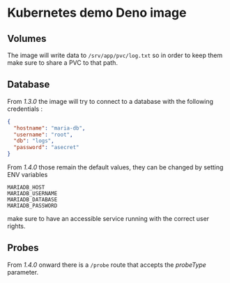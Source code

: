 # Kubernetes demo Deno image

## Volumes

The image will write data to `/srv/app/pvc/log.txt` so in order to keep them make sure to share a PVC to that path.

## Database

From *1.3.0* the image will try to connect to a database with the following credentials :

```json
{
  "hostname": "maria-db",
  "username": "root",
  "db": "logs",
  "password": "asecret"
}
```

From *1.4.0* those remain the default values, they can be changed by setting ENV variables

```shell
MARIADB_HOST
MARIADB_USERNAME
MARIADB_DATABASE
MARIADB_PASSWORD
```

make sure to have an accessible service running with the correct user rights.

## Probes

From *1.4.0* onward there is a `/probe` route that accepts the *probeType* parameter. 
